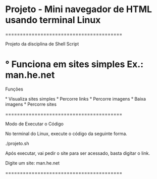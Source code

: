 # Projeto - Mini navegador de HTML usando terminal Linux
========================================

Projeto da disciplina de Shell Script

° Funciona em sites simples
Ex.: man.he.net
========================================
Funções

° Visualiza sites simples
° Percorre links
° Percorre imagens
° Baixa imagens
° Percorre sites

========================================

Modo de Executar o Código

No terminal do Linux, execute o código da seguinte forma.

./projeto.sh

Após executar, vai pedir o site para ser acessado, basta digitar o link.

Digite um site: man.he.net

========================================
